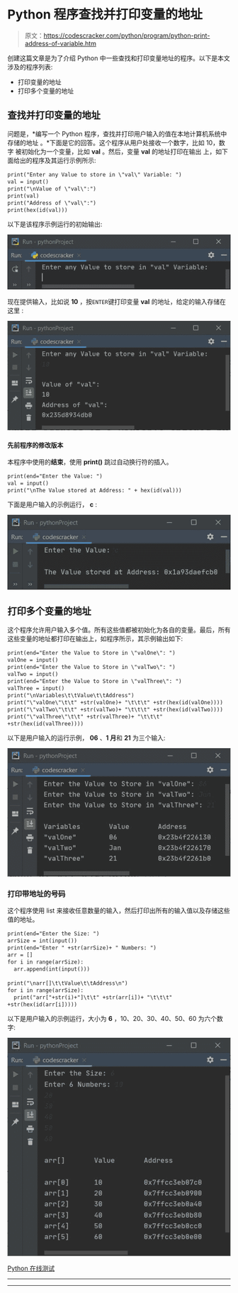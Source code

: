 # Python 程序查找并打印变量的地址

> 原文：<https://codescracker.com/python/program/python-print-address-of-variable.htm>

创建这篇文章是为了介绍 Python 中一些查找和打印变量地址的程序。以下是本文涉及的程序列表:

*   打印变量的地址
*   打印多个变量的地址

## 查找并打印变量的地址

问题是，*编写一个 Python 程序，查找并打印用户输入的值在本地计算机系统中存储的地址 。*下面是它的回答。这个程序从用户处接收一个数字，比如 10，数字 被初始化为一个变量，比如 **val** 。然后，变量 **val** 的地址打印在输出 上，如下面给出的程序及其运行示例所示:

```
print("Enter any Value to store in \"val\" Variable: ")
val = input()
print("\nValue of \"val\":")
print(val)
print("Address of \"val\":")
print(hex(id(val)))
```

以下是该程序示例运行的初始输出:

![python print address of variable](img/9e72248b812f25c7cacdeb836d0dd3ff.png)

现在提供输入，比如说 **10** ，按`ENTER`键打印变量 **val** 的地址，给定的输入存储在这里 :

![print address of variable python](img/30ac9f8dd1f822a316eb92f4585d4b07.png)

#### 先前程序的修改版本

本程序中使用的**结束**，使用 **print()** 跳过自动换行符的插入。

```
print(end="Enter the Value: ")
val = input()
print("\nThe Value stored at Address: " + hex(id(val)))
```

下面是用户输入的示例运行， **c** :

![find address of variable python](img/f2c1ed7dc4c637999735639dbefb0cbe.png)

## 打印多个变量的地址

这个程序允许用户输入多个值。所有这些值都被初始化为各自的变量。最后，所有这些变量的地址都打印在输出上，如程序所示，其示例输出如下:

```
print(end="Enter the Value to Store in \"valOne\": ")
valOne = input()
print(end="Enter the Value to Store in \"valTwo\": ")
valTwo = input()
print(end="Enter the Value to Store in \"valThree\": ")
valThree = input()
print("\nVariables\t\tValue\t\tAddress")
print("\"valOne\"\t\t" +str(valOne)+ "\t\t\t" +str(hex(id(valOne))))
print("\"valTwo\"\t\t" +str(valTwo)+ "\t\t\t" +str(hex(id(valTwo))))
print("\"valThree\"\t\t" +str(valThree)+ "\t\t\t" +str(hex(id(valThree))))
```

以下是用户输入的运行示例， **06** 、**1 月**和 **21** 为三个输入:

![print address of all variables python](img/c7428309dda1f1b9b6c966bb0052425c.png)

### 打印带地址的号码

这个程序使用 list 来接收任意数量的输入，然后打印出所有的输入值以及存储这些值的地址。

```
print(end="Enter the Size: ")
arrSize = int(input())
print(end="Enter " +str(arrSize)+ " Numbers: ")
arr = []
for i in range(arrSize):
  arr.append(int(input()))

print("\narr[]\t\tValue\t\tAddress\n")
for i in range(arrSize):
  print("arr["+str(i)+"]\t\t" +str(arr[i])+ "\t\t\t" +str(hex(id(arr[i]))))
```

以下是用户输入的示例运行，大小为 **6** ，10、20、30、40、50、60 为六个数字:

![print number with address of variable python](img/06be3b190be216050b77651f2153dfda.png)

[Python 在线测试](/exam/showtest.php?subid=10)

* * *

* * *